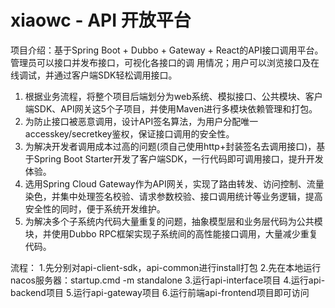 # xiaowc - API 开放平台
项目介绍：基于Spring Boot + Dubbo + Gateway + React的API接口调用平台。管理员可以接口并发布接口，可视化各接口的调
用情况；用户可以浏览接口及在线调试，并通过客户端SDK轻松调用接口。
1. 根据业务流程，将整个项目后端划分为web系统、模拟接口、公共模块、客户端SDK、API网关这5个子项目，并使用Maven进行多模块依赖管理和打包。
2. 为防止接口被恶意调用，设计API签名算法，为用户分配唯一accesskey/secretkey鉴权，保证接口调用的安全性。
3. 为解决开发者调用成本过高的问题(须自己使用http+封装签名去调用接口)，基于Spring Boot Starter开发了客户端SDK，一行代码即可调用接口，提升开发体验。
4. 选用Spring Cloud Gateway作为API网关，实现了路由转发、访问控制、流量染色，并集中处理签名校验、请求参数校验、接口调用统计等业务逻辑，提高安全性的同时，便于系统开发维护。
5. 为解决多个子系统内代码大量重复的问题，抽象模型层和业务层代码为公共模块，并使用Dubbo RPC框架实现子系统间的高性能接口调用，大量减少重复代码。

流程：
1.先分别对api-client-sdk，api-common进行install打包
2.先在本地运行nacos服务器：startup.cmd -m standalone
3.运行api-interface项目
4.运行api-backend项目
5.运行api-gateway项目
6.运行前端api-frontend项目即可访问
